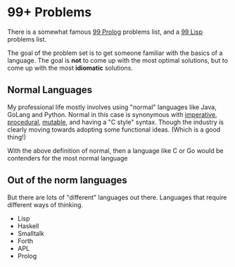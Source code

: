 # 99+ Problems

There is a somewhat famous [99 Prolog](https://www.ic.unicamp.br/~meidanis/courses/mc336/2009s2/prolog/problemas/) problems list, and a [99 Lisp](https://www.ic.unicamp.br/~meidanis/courses/mc336/problemas-lisp/L-99_Ninety-Nine_Lisp_Problems.html) problems list. 

The goal of the problem set is to get someone familiar with the basics of a language. 
The goal is **not** to come up with the most optimal solutions, but to come up with the most **idiomatic** solutions.

## Normal Languages

My professional life mostly involves using "normal" languages like Java, GoLang and Python. 
Normal in this case is synonymous with [imperative](https://en.wikipedia.org/wiki/Imperative_programming), [procedural](https://en.wikipedia.org/wiki/Procedural_programming), [mutable](https://en.wikipedia.org/wiki/Side_effect_(computer_science)), and having a "C style" syntax. 
Though the industry is clearly moving towards adopting some functional ideas. (Which is a good thing!)

With the above definition of normal, then a language like C or Go would be contenders for the most normal language 


## Out of the norm languages
But there are lots of "different" languages out there. Languages that require different ways of thinking.

* Lisp
* Haskell
* Smalltalk
* Forth
* APL
* Prolog

